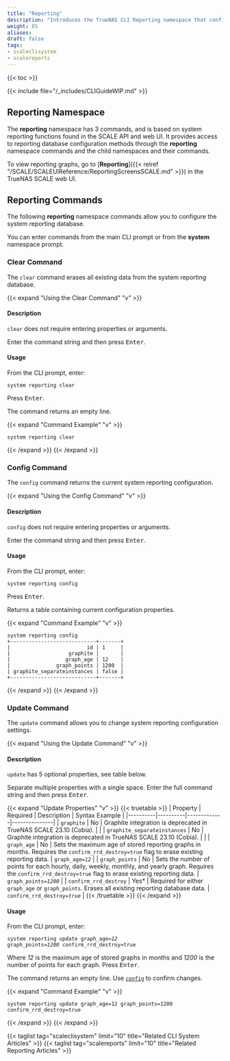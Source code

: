 ```yaml
---
title: "Reporting"
description: "Introduces the TrueNAS CLI Reporting namespace that configures system reporting database related settings found in the API and web UI."
weight: 85
aliases:
draft: false
tags:
- scaleclisystem
- scalereports
---
```


{{< toc >}}

{{< include file="/_includes/CLIGuideWIP.md" >}}

## Reporting Namespace
The **reporting** namespace has 3 commands, and is based on system reporting functions found in the SCALE API and web UI.
It provides access to reporting database configuration methods through the **reporting** namespace commands and the child namespaces and their commands.

To view reporting graphs, go to [**Reporting**]({{< relref "/SCALE/SCALEUIReference/ReportingScreensSCALE.md" >}}) in the TrueNAS SCALE web UI.

<!-- The get/query related commands do not work in the CLI and are being removed, see: https://ixsystems.atlassian.net/browse/NAS-124086 -->

## Reporting Commands
The following **reporting** namespace commands allow you to configure the system reporting database.

You can enter commands from the main CLI prompt or from the **system** namespace prompt.

### Clear Command

The `clear` command erases all existing data from the system reporting database.

{{< expand "Using the Clear Command" "v" >}}

#### Description

`clear` does not require entering properties or arguments.

Enter the command string and then press <kbd>Enter</kbd>.

#### Usage

From the CLI prompt, enter:

`system reporting clear`

Press <kbd>Enter</kbd>.

The command returns an empty line.

{{< expand "Command Example" "v" >}}
```
system reporting clear

```
{{< /expand >}}
{{< /expand >}}

### Config Command

The `config` command returns the current system reporting configuration.

{{< expand "Using the Config Command" "v" >}}

#### Description

`config` does not require entering properties or arguments.

Enter the command string and then press <kbd>Enter</kbd>.

#### Usage

From the CLI prompt, enter:

`system reporting config`

Press <kbd>Enter</kbd>.

Returns a table containing current configuration properties.

{{< expand "Command Example" "v" >}}
```
system reporting config
+----------------------------+-------+
|                         id | 1     |
|                   graphite |       |
|                  graph_age | 12    |
|               graph_points | 1200  |
| graphite_separateinstances | false |
+----------------------------+-------+
```
{{< /expand >}}
{{< /expand >}}

### Update Command

The `update` command allows you to change system reporting configuration settings.

{{< expand "Using the Update Command" "v" >}}

#### Description

`update` has 5 optional properties, see table below.

Separate multiple properties with a single space.
Enter the full command string and then press <kbd>Enter</kbd>.

{{< expand "Update Properties" "v" >}}
{{< truetable >}}
| Property | Required | Description | Syntax Example |
|----------|----------|-------------|---------------|
| `graphite` | No | Graphite integration is deprecated in TrueNAS SCALE 23.10 (Cobia). | |
| `graphite_separateinstances` | No | Graphite integration is deprecated in TrueNAS SCALE 23.10 (Cobia). | |
| `graph_age` | No | Sets the maximum age of stored reporting graphs in months. Requires the `confirm_rrd_destroy=true` flag to erase existing reporting data. | <code>graph_age=<em>12</em></code> |
| `graph_points` | No | Sets the number of points for each hourly, daily, weekly, monthly, and yearly graph. Requires the `confirm_rrd_destroy=true` flag to erase existing reporting data. | <code>graph_points=<em>1200</em></code> |
| `confirm_rrd_destroy` | Yes* | Required for either `graph_age` or `graph_points`. Erases all existing reporting database data. | <code>confirm_rrd_destroy=<em>true</em></code> |
{{< /truetable >}}
{{< /expand >}}

#### Usage

From the CLI prompt, enter:

<code>system reporting update graph_age=<em>12</em> graph_points=<em>1200</em> confirm_rrd_destroy=true</code>

Where *12* is the maximum age of stored graphs in months and *1200* is the number of points for each graph.
Press <kbd>Enter</kbd>.

The command returns an empty line.
Use [`config`](#config-command) to confirm changes.

{{< expand "Command Example" "v" >}}
```
system reporting update graph_age=12 graph_points=1200 confirm_rrd_destroy=true
```
{{< /expand >}}
{{< /expand >}}

{{< taglist tag="scaleclisystem" limit="10" title="Related CLI System Articles" >}}
{{< taglist tag="scalereports" limit="10" title="Related Reporting Articles" >}}